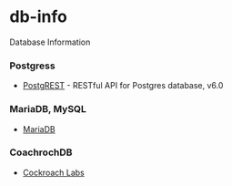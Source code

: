 # db-info
Database Information



### Postgress
- [PostgREST](https://postgrest.org) - RESTful API for Postgres database, v6.0


### MariaDB, MySQL
- [MariaDB](https://mariadb.com/)

### CoachrochDB
- [Cockroach Labs](https://www.cockroachlabs.com/)

